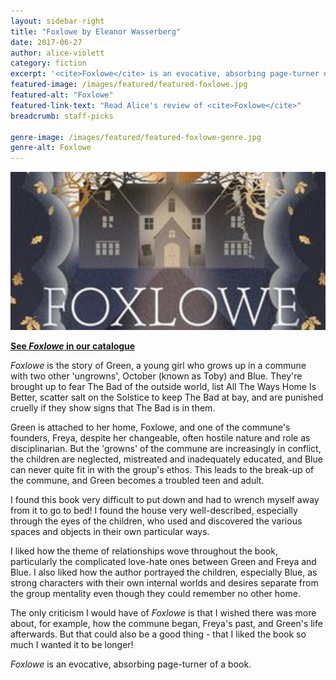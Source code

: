 ```yaml
---
layout: sidebar-right
title: "Foxlowe by Eleanor Wasserberg"
date: 2017-06-27
author: alice-violett
category: fiction
excerpt: '<cite>Foxlowe</cite> is an evocative, absorbing page-turner of a book.'
featured-image: /images/featured/featured-foxlowe.jpg
featured-alt: "Foxlowe"
featured-link-text: "Read Alice's review of <cite>Foxlowe</cite>"
breadcrumb: staff-picks

genre-image: /images/featured/featured-foxlowe-genre.jpg
genre-alt: Foxlowe
---
```


![Foxlowe](/images/featured/featured-foxlowe.jpg)

**[See <cite>Foxlowe</cite> in our catalogue](https://suffolk.spydus.co.uk/cgi-bin/spydus.exe/ENQ/OPAC/BIBENQ?BRN=1972324)**

<cite>Foxlowe</cite> is the story of Green, a young girl who grows up in a commune with two other 'ungrowns', October (known as Toby) and Blue. They're brought up to fear The Bad of the outside world, list All The Ways Home Is Better, scatter salt on the Solstice to keep The Bad at bay, and are punished cruelly if they show signs that The Bad is in them.

Green is attached to her home, Foxlowe, and one of the commune's founders, Freya, despite her changeable, often hostile nature and role as disciplinarian. But the 'growns' of the commune are increasingly in conflict, the children are neglected, mistreated and inadequately educated, and Blue can never quite fit in with the group's ethos. This leads to the break-up of the commune, and Green becomes a troubled teen and adult.

I found this book very difficult to put down and had to wrench myself away from it to go to bed! I found the house very well-described, especially through the eyes of the children, who used and discovered the various spaces and objects in their own particular ways.

I liked how the theme of relationships wove throughout the book, particularly the complicated love-hate ones between Green and Freya and Blue. I also liked how the author portrayed the children, especially Blue, as strong characters with their own internal worlds and desires separate from the group mentality even though they could remember no other home.

The only criticism I would have of <cite>Foxlowe</cite> is that I wished there was more about, for example, how the commune began, Freya's past, and Green's life afterwards. But that could also be a good thing - that I liked the book so much I wanted it to be longer!

<cite>Foxlowe</cite> is an evocative, absorbing page-turner of a book.
